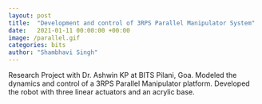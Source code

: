 ```yaml
---
layout: post
title:  "Development and control of 3RPS Parallel Manipulator System"
date:   2021-01-11 00:00:00 +00:00
image: /parallel.gif
categories: bits
author: "Shambhavi Singh"
---
```

Research Project with Dr. Ashwin KP at BITS Pilani, Goa. Modeled the dynamics and control of a 3RPS Parallel Manipulator platform. Developed the robot with three linear actuators and an acrylic base. 